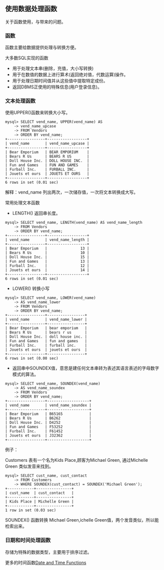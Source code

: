 
## 使用数据处理函数

关于函数使用，与带来的问题。

### 函数

函数主要给数据提供处理与转换方便。

大多数SQL实现的函数

- 用于处理文本串(删除，充值，大小写转换)
- 用于在数值的数据上进行算术(返回绝对值，代数运算)操作。
- 用于处理日期时间值并从这些值中提取特定成份。
- 返回DBMS正使用的特殊信息(用户登录信息)。


### 文本处理函数

使用UPPER()函数来转换大小写。

```
mysql> SELECT vend_name, UPPER(vend_name) AS
    -> vend_name_upcase
    -> FROM Vendors
    -> ORDER BY vend_name;
+-----------------+------------------+
| vend_name       | vend_name_upcase |
+-----------------+------------------+
| Bear Emporium   | BEAR EMPORIUM    |
| Bears R Us      | BEARS R US       |
| Doll House Inc. | DOLL HOUSE INC.  |
| Fun and Games   | FUN AND GAMES    |
| Furball Inc.    | FURBALL INC.     |
| Jouets et ours  | JOUETS ET OURS   |
+-----------------+------------------+
6 rows in set (0.01 sec)
```

解释：vend_name 列出两次，一次储存值，一次将文本转换成大写。

常用处理文本函数

- LENGTH() 返回串长度。

```
mysql> SELECT vend_name, LENGTH(vend_name) AS vend_name_length
    -> FROM Vendors
    -> ORDER BY vend_name;
+-----------------+------------------+
| vend_name       | vend_name_length |
+-----------------+------------------+
| Bear Emporium   |               13 |
| Bears R Us      |               10 |
| Doll House Inc. |               15 |
| Fun and Games   |               13 |
| Furball Inc.    |               12 |
| Jouets et ours  |               14 |
+-----------------+------------------+
6 rows in set (0.01 sec)

```
- LOWER() 转换小写

```
mysql> SELECT vend_name, LOWER(vend_name)
    -> AS vend_name_lower
    -> FROM Vendors
    -> ORDER BY vend_name;
+-----------------+-----------------+
| vend_name       | vend_name_lower |
+-----------------+-----------------+
| Bear Emporium   | bear emporium   |
| Bears R Us      | bears r us      |
| Doll House Inc. | doll house inc. |
| Fun and Games   | fun and games   |
| Furball Inc.    | furball inc.    |
| Jouets et ours  | jouets et ours  |
+-----------------+-----------------+
6 rows in set (0.00 sec)

```

- 返回串中SOUNDEX值，意思是建任何文本串转为表述其语言表述的字母数字模式的算法。

```
mysql> SELECT vend_name, SOUNDEX(vend_name)
    -> AS vend_name_soundex
    -> FROM Vendors
    -> ORDER BY vend_name;
+-----------------+-------------------+
| vend_name       | vend_name_soundex |
+-----------------+-------------------+
| Bear Emporium   | B65165            |
| Bears R Us      | B6262             |
| Doll House Inc. | D4252             |
| Fun and Games   | F53252            |
| Furball Inc.    | F61452            |
| Jouets et ours  | J32362            |
+-----------------+-------------------+
```
例子：

Customers 表有一个名为Kids Place,顾客为Michael Green, 通过Michelle Green 类似发音来找到。

```
mysql> SELECT cust_name, cust_contact
    -> FROM Customers
    -> WHERE SOUNDEX(cust_contact) = SOUNDEX('Michael Green');
+------------+----------------+
| cust_name  | cust_contact   |
+------------+----------------+
| Kids Place | Michelle Green |
+------------+----------------+
1 row in set (0.03 sec)
```

SOUNDEX() 函数转换 Michael Green,ichelle Green值，两个发音类似，所以能检索出来。

### 日期和时间处理函数

存储为特殊的数据类型，主要用于排序过滤。

更多的时间函数[Date and Time Functions](http://dev.mysql.com/doc/refman/5.7/en/date-and-time-functions.html)






